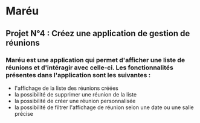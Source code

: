 <h1>Maréu</h1>
<h2>Projet N°4 : Créez une application de gestion de réunions </h2>
<h3>
Maréu est une application qui permet d'afficher une liste de réunions et d'intéragir avec celle-ci. Les fonctionnalités présentes dans l'application sont les suivantes : </h3>
<ul>
  <li>l'affichage de la liste des réunions créées </li>
  <li>la possibilité de supprimer une réunion de la liste </li>
  <li>la possibilité de créer une réunion personnalisée</li>
  <li>la possibilité de filtrer l'affichage de réunion selon une date ou une salle précise</li>
</ul>
